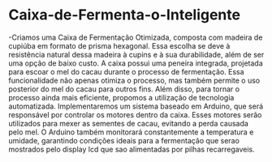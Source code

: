 # Caixa-de-Fermenta-o-Inteligente
-Criamos uma Caixa de Fermentação Otimizada, composta com madeira de cupiúba em formato de prisma hexagonal. Essa escolha se deve à resistência natural dessa madeira à cupins e à sua durabilidade, além de ser uma opção de baixo custo. A caixa possui uma peneira integrada, projetada para escoar o mel do cacau durante o processo de fermentação. Essa funcionalidade não apenas otimiza o processo, mas também permite o uso posterior do mel do cacau para outros fins. Além disso, para tornar o processo ainda mais eficiente, propomos a utilização de tecnologia automatizada. Implementaremos um sistema baseado em Arduino, que será responsável por controlar os motores dentro da caixa. Esses motores serão utilizados para mexer as sementes de cacau, evitando a perda causada pelo mel. O Arduino também monitorará constantemente a temperatura e umidade, garantindo condições ideais para a fermentação que serao mostrados pelo display lcd que sao alimentadas por pilhas recarregaveis. 
